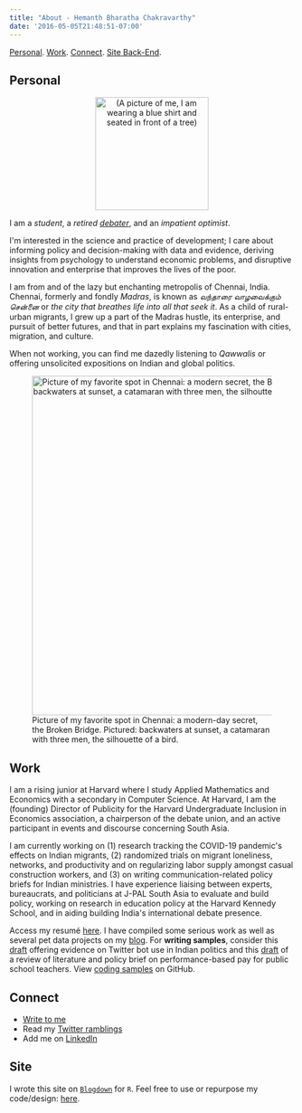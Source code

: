 ```yaml
---
title: "About - Hemanth Bharatha Chakravarthy"
date: '2016-05-05T21:48:51-07:00'
---
```


[Personal](#personal). [Work](#work). [Connect](#connect). [Site Back-End](#site).

## Personal <a name="personal"></a>

<center><img alt = '(A picture of me, I am wearing a blue shirt and seated in front of a tree)' width='200' src='/post/hemanth.jpg'/></center>

I am a _student_, a _retired [debater](https://www.edexlive.com/news/2018/aug/02/meet-indias-youngest-debate-guns-who-matched-wits-with-the-best-in-the-world-3562.html)_, and an _impatient optimist_. 

I'm interested in the science and practice of development; I care about informing policy and decision-making with data and evidence, deriving insights from psychology to understand economic problems, and disruptive innovation and enterprise that improves the lives of the poor. 

I am from and of the lazy but enchanting metropolis of Chennai, India. Chennai, formerly and fondly *Madras*, is known as *வந்தாரை வாழவைக்கும் சென்னை* or *the city that breathes life into all that seek it*. As a child of rural-urban migrants, I grew up a part of the Madras hustle, its enterprise, and pursuit of better futures, and that in part explains my fascination with cities, migration, and culture. 

When not working, you can find me dazedly listening to *Qawwalis* or offering unsolicited expositions on Indian and global politics.

<figure>
<img alt = 'Picture of my favorite spot in Chennai: a modern secret, the Broken Bridge. Pictured: backwaters at sunset, a catamaran with three men, the silhoutte of a bird.' width='600' src='/./about_files/56764725_2145881622145000_3600959293169336320_o.jpg'/>
<figcaption>Picture of my favorite spot in Chennai: a modern-day secret, the Broken Bridge. Pictured: backwaters at sunset, a catamaran with three men, the silhouette of a bird.</figcaption>
</figure>

## Work <a name="work"></a>

I am a rising junior at Harvard where I study Applied Mathematics and Economics with a secondary in Computer Science. At Harvard, I am the (founding) Director of Publicity for the Harvard Undergraduate Inclusion in Economics association, a chairperson of the debate union, and an active participant in events and discourse concerning South Asia. 

I am currently working on (1) research tracking the COVID-19 pandemic's effects on Indian migrants, (2) randomized trials on migrant loneliness, networks, and productivity and on regularizing labor supply amongst casual construction workers, and (3) on writing communication-related policy briefs for Indian ministries. I have experience liaising between experts, bureaucrats, and politicians at J-PAL South Asia to evaluate and build policy, working on research in education policy at the Harvard Kennedy School, and in aiding building India's international debate presence.

Access my resumé [here](https://www.dropbox.com/s/j9y4md59lo4m5rv/BharathaChakravarthy_Hemanth_resume_jun20.pdf?dl=0). I have compiled some serious work as well as several pet data projects on my [blog](https://www.b-hemanth.com/). For **writing samples**, consider this [draft](https://www.b-hemanth.com/2020/05/17/twitter-botocracy-evidence-from-the-use-of-twitter-bots-by-modi-s-bjp-in-india/) offering evidence on Twitter bot use in Indian politics and this [draft](https://www.b-hemanth.com/2020/06/04/lessons-on-teacher-pay-policy-brief-on-performance-based-pay-for-teachers/) of a review of literature and policy brief on performance-based pay for public school teachers. View [coding samples](https://github.com/b-hemanth) on GitHub.

## Connect

- [Write to me](mailto:hemanthbharathachakravarthy@college.harvard.edu) 
- Read my [Twitter ramblings](https://twitter.com/hemanth2510)
- Add me on [LinkedIn](https://www.linkedin.com/in/b-hemanth/)

## Site

I wrote this site on [`Blogdown`](https://bookdown.org/yihui/blogdown/) for `R`. Feel free to use or repurpose my code/design: [here](https://github.com/b-hemanth/my_page).
